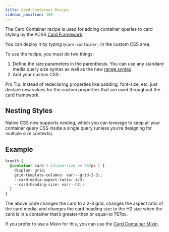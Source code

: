 ```yaml
---
title: Card Container Recipe
sidebar_position: 100
---
```


The Card Container recipe is used for adding container queries to card styling by the ACSS [Card Framework](https://automaticcss.com/docs/card-framework/).

You can deploy it by typing `@card-container;` in the custom CSS area.

To use the recipe, you must do two things:

1.  Define the size parameters in the parenthesis. You can use any standard media query size syntax as well as the new [range syntax](https://css-tricks.com/the-new-css-media-query-range-syntax/).
2.  Add your custom CSS.

Pro Tip: Instead of redeclaring properties like padding, font-size, etc. just declare new values for the custom properties that are used throughout the card framework.

## Nesting Styles

Native CSS now supports nesting, which you can leverage to keep all your container query CSS inside a single query (unless you’re designing for multiple size contexts).

## Example

```CSS
%root% {
  @container card ( inline-size >= 767px ) {
    display: grid;
    grid-template-columns: var(--grid-2-3);
    --card-media-aspect-ratio: 4/3;
    --card-heading-size: var(--h2);
  }
}
```

The above code changes the card to a 2-3 grid, changes the aspect ratio of the card media, and changes the card heading size to the H2 size when the card is in a container that’s greater-than or equal-to 767px.

If you prefer to use a Mixin for this, you can use the [Card Container Mixin](https://automaticcss.com/docs/card-container-mixin/).
